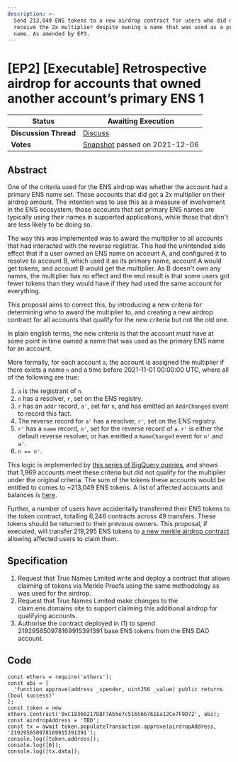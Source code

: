 ```yaml
---
description: >-
  Send 213,049 ENS tokens to a new airdrop contract for users who did not
  receive the 2x multiplier despite owning a name that was used as a primary ENS
  name. As amended by EP3.
---
```


# \[EP2] \[Executable] Retrospective airdrop for accounts that owned another account’s primary ENS 1

| **Status**            | Awaiting Execution                                                                                                                           |
| --------------------- | -------------------------------------------------------------------------------------------------------------------------------------------- |
| **Discussion Thread** | [Discuss](https://discuss.ens.domains/t/ep2-executable-retrospective-airdrop-for-accounts-that-owned-another-accounts-primary-ens-name/6755) |
| **Votes**             | [Snapshot](https://snapshot.org/#/ens.eth/proposal/0xcf77c74696cab1d939936ae8684c0007297bed641f60896ad186354f036d725f) passed on 2021-12-06  |

## Abstract

One of the criteria used for the ENS airdrop was whether the account had a primary ENS name set. Those accounts that did got a 2x multiplier on their airdrop amount. The intention was to use this as a measure of involvement in the ENS ecosystem; those accounts that set primary ENS names are typically using their names in supported applications, while those that don't are less likely to be doing so.

The way this was implemented was to award the multiplier to all accounts that had interacted with the reverse registrar. This had the unintended side effect that if a user owned an ENS name on account A, and configured it to resolve to account B, which used it as its primary name, account A would get tokens, and account B would get the multiplier. As B doesn't own any names, the multiplier has no effect and the end result is that some users got fewer tokens than they would have if they had used the same account for everything.

This proposal aims to correct this, by introducing a new criteria for determining who to award the multiplier to, and creating a new airdrop contract for all accounts that qualify for the new criteria but not the old one.

In plain english terms, the new criteria is that the account must have at some point in time owned a name that was used as the primary ENS name for an account.

More formally, for each account `a`, the account is assigned the multiplier if there exists a name `n` and a time before 2021-11-01 00:00:00 UTC, where all of the following are true:

1. `a` is the registrant of `n`.
2. `n` has a resolver, `r`, set on the ENS registry.
3. `r` has an `addr` record, `a'`, set for `n`, and has emitted an `AddrChanged` event to record this fact.
4. The reverse record for `a'` has a resolver, `r'`, set on the ENS registry.
5. `r'` has a `name` record, `n'`, set for the reverse record of `a`. `r'` is either the default reverse resolver, or has emitted a `NameChanged` event for `n'` and `a'`.
6. `n == n'`.

This logic is implemented by [this series of BigQuery queries](https://gist.github.com/Arachnid/667178e854945abaecb6dfd3b6c0c279/106d9bc156988cf96786c71f6448f13fb11599fc), and shows that 1,969 accounts meet these criteria but did not qualify for the multiplier under the original criteria. The sum of the tokens these accounts would be entitled to comes to \~213,049 ENS tokens. A list of affected accounts and balances is [here](https://gist.github.com/Arachnid/e8b1a18fc19818fb00f51fbb8d90e429).

Further, a number of users have accidentally transferred their ENS tokens to the token contract, totalling 6,246 contracts across 49 transfers. These tokens should be returned to their previous owners. This proposal, if executed, will transfer 219,295 ENS tokens to [a new merkle airdrop contract ](https://github.com/ensdomains/governance/pull/9)allowing affected users to claim them.

## Specification

1. Request that True Names Limited write and deploy a contract that allows claiming of tokens via Merkle Proofs using the same methodology as was used for the airdrop.
2. Request that True Names Limited make changes to the claim.ens.domains site to support claiming this additional airdrop for qualifying accounts.
3. Authorise the contract deployed in (1) to spend 219295650978169915391391 base ENS tokens from the ENS DAO account.

## Code

```
const ethers = require('ethers');
const abi = [
  'function approve(address _spender, uint256 _value) public returns (bool success)'
];
const token = new ethers.Contract('0xC18360217D8F7Ab5e7c516566761Ea12Ce7F9D72', abi);
const airdropAddress = 'TBD';
const tx = await token.populateTransaction.approve(airdropAddress, '219295650978169915391391');
console.log([token.address]);
console.log([0]);
console.log([tx.data]);
```
